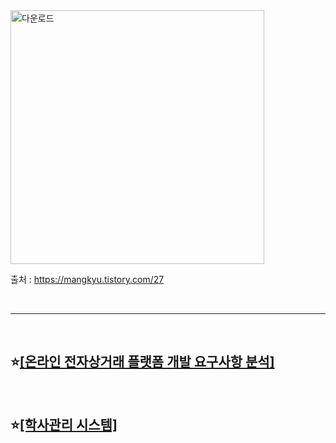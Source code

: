 
<img width="406" alt="다운로드" src="https://github.com/Chordingg/ERD-/assets/157094467/d5ff8756-2224-4442-96a0-37025691a336">

</br>

출처 : https://mangkyu.tistory.com/27

</br>

***

</br>

## ⭐[[온라인 전자상거래 플랫폼 개발 요구사항 분석]](https://github.com/Chordingg/ERD-/tree/main/%EC%98%A8%EB%9D%BC%EC%9D%B8%20%EC%A0%84%EC%9E%90%EC%83%81%EA%B1%B0%EB%9E%98%20%ED%94%8C%EB%9E%AB%ED%8F%BC%20%EA%B0%9C%EB%B0%9C%20%EC%9A%94%EA%B5%AC%EC%82%AC%ED%95%AD%20%EB%B6%84%EC%84%9D)

</br>

## ⭐[[학사관리 시스템]](https://github.com/Chordingg/ERD-/tree/main/%ED%95%99%EC%82%AC%EA%B4%80%EB%A6%AC%20%EC%8B%9C%EC%8A%A4%ED%85%9C)
